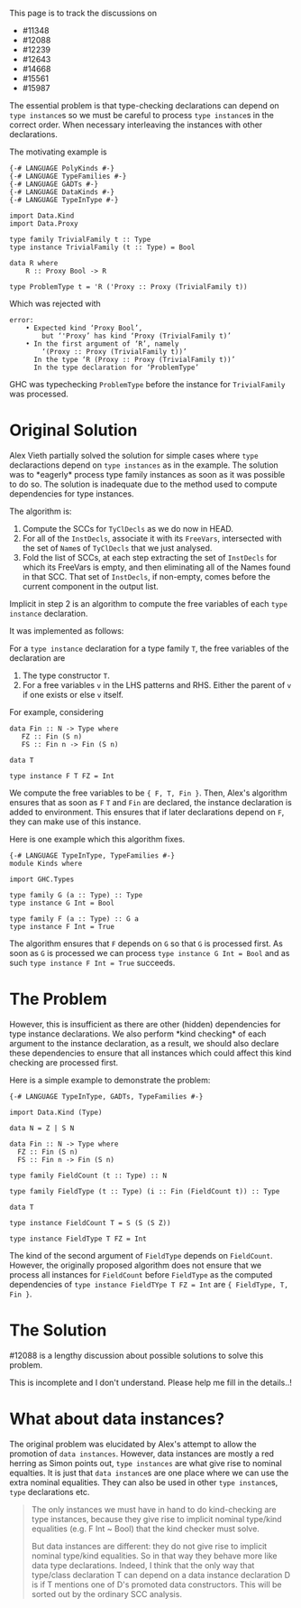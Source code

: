 
This page is to track the discussions on

- #11348
- #12088
- #12239
- #12643
- #14668
- #15561
- #15987


The essential problem is that type-checking declarations can depend on `type instance`s so we must be careful to process `type instance`s in the correct order. When necessary interleaving the instances with other declarations.



The motivating example is


```
{-# LANGUAGE PolyKinds #-}
{-# LANGUAGE TypeFamilies #-}
{-# LANGUAGE GADTs #-}
{-# LANGUAGE DataKinds #-}
{-# LANGUAGE TypeInType #-}

import Data.Kind
import Data.Proxy

type family TrivialFamily t :: Type
type instance TrivialFamily (t :: Type) = Bool

data R where
    R :: Proxy Bool -> R

type ProblemType t = 'R ('Proxy :: Proxy (TrivialFamily t))
```


Which was rejected with

```wiki
error:
    • Expected kind ‘Proxy Bool’,
        but ‘'Proxy’ has kind ‘Proxy (TrivialFamily t)’
    • In the first argument of ‘R’, namely
        ‘(Proxy :: Proxy (TrivialFamily t))’
      In the type ‘R (Proxy :: Proxy (TrivialFamily t))’
      In the type declaration for ‘ProblemType’
```


GHC was typechecking `ProblemType` before the instance for `TrivialFamily` was processed.

# Original Solution


Alex Vieth partially solved the solution for simple cases where `type` declaractions depend on `type instances` as in the example. The solution was
to \*eagerly\* process type family instances as soon as it was possible to do so. The solution is inadequate due to the method used to compute dependencies for type instances. 


The algorithm is:

1. Compute the SCCs for `TyClDecls` as we do now in HEAD.
1. For all of the `InstDecls`, associate it with its `FreeVars`, intersected with the set of `Name`s of `TyClDecls` that we just analysed.
1. Fold the list of SCCs, at each step extracting the set of `InstDecls` for which its FreeVars is empty, and then eliminating all of the Names found in that SCC. That set of `InstDecls`, if non-empty, comes before the current component in the output list.


Implicit in step 2 is an algorithm to compute the free variables of each `type instance` declaration.


It was implemented as follows:


For a `type instance` declaration for a type family `T`, the free variables of the declaration are

1. The type constructor `T`.
1. For a free variables `v` in the LHS patterns and RHS. Either the parent of `v` if one exists or else `v` itself.


For example, considering


```
data Fin :: N -> Type where                                                     
   FZ :: Fin (S n)                                                               
   FS :: Fin n -> Fin (S n)  

data T

type instance F T FZ = Int
```


We compute the free variables to be `{ F, T, Fin }`. Then, Alex's algorithm ensures that as soon as `F` `T` and `Fin` are declared, the instance declaration is added to environment. This ensures that if later declarations depend on `F`, they can make use of this instance.



Here is one example which this algorithm fixes.


```
{-# LANGUAGE TypeInType, TypeFamilies #-}
module Kinds where

import GHC.Types

type family G (a :: Type) :: Type
type instance G Int = Bool

type family F (a :: Type) :: G a
type instance F Int = True
```


The algorithm ensures that `F` depends on `G` so that `G` is processed first. As soon as `G` is processed we can process `type instance G Int = Bool` and as such `type instance F Int = True` succeeds. 

# The Problem


However, this is insufficient as there are other (hidden) dependencies for type instance declarations. We also perform \*kind checking\* of 
each argument to the instance declaration, as a result, we should also declare these dependencies to ensure that all instances which could affect this kind checking are processed first.



Here is a simple example to demonstrate the problem:


```
{-# LANGUAGE TypeInType, GADTs, TypeFamilies #-}

import Data.Kind (Type)

data N = Z | S N

data Fin :: N -> Type where
  FZ :: Fin (S n)
  FS :: Fin n -> Fin (S n)

type family FieldCount (t :: Type) :: N

type family FieldType (t :: Type) (i :: Fin (FieldCount t)) :: Type

data T

type instance FieldCount T = S (S (S Z))

type instance FieldType T FZ = Int
```


The kind of the second argument of `FieldType` depends on `FieldCount`. However, the originally proposed algorithm does not ensure that we process all instances for `FieldCount` before `FieldType` as the computed dependencies of `type instance FieldTYpe T FZ = Int` are `{ FieldType, T, Fin }`. 

# The Solution

#12088 is a lengthy discussion about possible solutions to solve this problem.


This is incomplete and I don't understand. Please help me fill in the details..!

# What about data instances?


The original problem was elucidated by Alex's attempt to allow the promotion of `data instances`. However, data instances are mostly a red herring as Simon points out, `type instances` are what give rise to nominal equalties. It
is just that `data instance`s are one place where we can use the extra nominal equalities. They can also be used in other `type instance`s, `type` declarations etc. 


>
>
> The only instances we must have in hand to do kind-checking are type instances, because they give rise to implicit nominal type/kind equalities (e.g. F Int \~ Bool) that the kind checker must solve.
>
>
>
> But data instances are different: they do not give rise to implicit nominal type/kind equalities. So in that way they behave more like data type declarations. Indeed, I think that the only way that type/class declaration T can depend on a data instance declaration D is if T mentions one of D's promoted data constructors. This will be sorted out by the ordinary SCC analysis.
>
>

